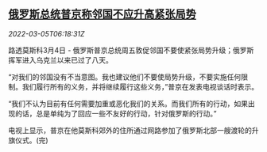 <!--1646461863000-->
[俄罗斯总统普京称邻国不应升高紧张局势](https://cn.reuters.com/article/russia-putin-neighbors-0305-idCNKBS2L206H)
------

<div><i>2022-03-05T06:18:31Z</i></div><p>路透莫斯科3月4日 - 俄罗斯普京总统周五敦促邻国不要使紧张局势升级；俄罗斯挥军进入乌克兰以来已过了八天。</p><p>“对我们的邻国没有不当意图。我也建议他们不要使局势升级，不要实施任何限制。我们履行所有的义务，并将继续履行这些义务，”普京在发表电视谈话时表示。</p><p>“我们不认为目前有任何需要加重或恶化我们的关系。而我们所有的行动，如果出现的话，总是单纯为了回应一些不友好的行动，针对俄罗斯的行动。”</p><p>电视上显示，普京在他莫斯科郊外的住所通过网路参加了俄罗斯北部一艘渡轮的升旗仪式。(完)</p>
